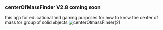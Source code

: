 ### centerOfMassFinder V2.8  coming soon
this app for educational and gaming purposes for how to know the center of mass for group of solid objects 
![centerOfmassFinder(2)](https://user-images.githubusercontent.com/78841476/169145741-ec613bad-1dd7-4604-b0e5-d6bf94c0306a.png)

